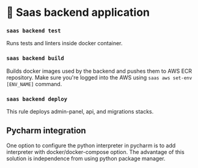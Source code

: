 # 🍔 Saas backend application

### `saas backend test`

Runs tests and linters inside docker container.

### `saas backend build`

Builds docker images used by the backend and pushes them to AWS ECR repository. Make sure you're logged into the AWS
using `saas aws set-env [ENV_NAME]` command.

### `saas backend deploy`

This rule deploys admin-panel, api, and migrations stacks.

## Pycharm integration

One option to configure the python interpreter in pycharm is to add interpreter with docker/docker-compose option.
The advantage of this solution is independence from using python package manager.
